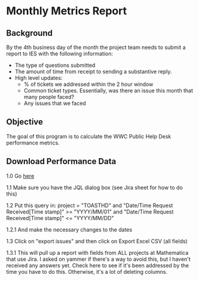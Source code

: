 # Monthly Metrics Report 

## Background
By the 4th business day of the month the project team needs to submit a report to IES with the following information:
- The type of questions submitted
- The amount of time from receipt to sending a substantive reply. 
- High level updates:
   - % of tickets we addressed within the 2 hour window
   - Common ticket types. Essentially, was there an issue this month that many people faced?
   - Any issues that we faced

## Objective
The goal of this program is to calculate the WWC Public Help Desk performance metrics. 

## Download Performance Data  

1.0 Go [here](https://mathematicampr.atlassian.net/jira/servicedesk/projects/TOASTHD/issues/jql=project%20%3D%20TOASTHD%20ORDER%20BY%20%22Time%20to%20resolution%22%20ASC)

1.1 Make sure you have the JQL dialog box (see Jira sheet for how to do this)

1.2 Put this query in:
   project = "TOASTHD" and "Date/Time Request Received[Time stamp]" >= "YYYY/MM/01" and "Date/Time Request Received[Time stamp]" <= "YYYY/MM/DD" 

1.2.1 And make the necessary changes to the dates

1.3 Click on "export issues" and then click on Export Excel CSV (all fields)

1.3.1 This will pull up a report with fields from ALL projects at Mathematica that use Jira. I asked on yammer if there's a way to avoid this, but I haven't received any answers yet. Check here to see if it's been addressed by the time you have to do this. Otherwise, it's a lot of deleting columns.


